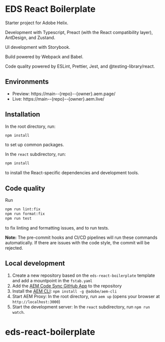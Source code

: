 # EDS React Boilerplate
Starter project for Adobe Helix.

Development with Typescript, Preact (with the React compatibility layer), AntDesign, and Zustand.

UI development with Storybook.

Build powered by Webpack and Babel.

Code quality powered by ESLint, Prettier, Jest, and @testing-library/react.

## Environments
- Preview: https://main--{repo}--{owner}.aem.page/
- Live: https://main--{repo}--{owner}.aem.live/

## Installation

In the root directory, run:

```sh
npm install
```

to set up common packages.

In the `react` subdirectory, run:

```sh
npm install
```

to install the React-specific dependencies and development tools.

## Code quality

Run

```sh
npm run lint:fix
npm run format:fix
npm run test
```

to fix linting and formatting issues, and to run tests.

**Note:** The pre-commit hooks and CI/CD pipelines will run these commands automatically. If there
are issues with the code style, the commit will be rejected.

## Local development

1. Create a new repository based on the `eds-react-boilerplate` template and add a mountpoint in the `fstab.yaml`
2. Add the [AEM Code Sync GitHub App](https://github.com/apps/aem-code-sync) to the repository
3. Install the [AEM CLI](https://github.com/adobe/helix-cli): `npm install -g @adobe/aem-cli`
4. Start AEM Proxy: In the root directory, run `aem up` (opens your browser at `http://localhost:3000`)
5. Start the development server: In the `react` subdirectory, run `npm run watch`.
# eds-react-boilerplate
